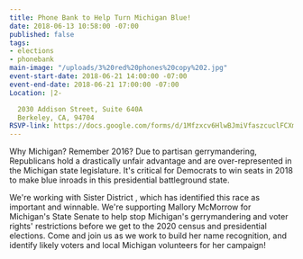 ```yaml
---
title: Phone Bank to Help Turn Michigan Blue!
date: 2018-06-13 10:58:00 -07:00
published: false
tags:
- elections
- phonebank
main-image: "/uploads/3%20red%20phones%20copy%202.jpg"
event-start-date: 2018-06-21 14:00:00 -07:00
event-end-date: 2018-06-21 17:00:00 -07:00
Location: |2-

  2030 Addison Street, Suite 640A
  Berkeley, CA, 94704
RSVP-link: https://docs.google.com/forms/d/1Mfzxcv6HlwBJmiVfaszcuclFCXmaW0bvzTeUPY5FhIs/edit
---
```


Why Michigan? Remember 2016?  Due to partisan gerrymandering, Republicans hold a drastically unfair advantage and are over-represented in the Michigan state legislature. It's critical for Democrats to win seats in 2018 to make blue inroads in this presidential battleground state.

We're working with Sister District , which has identified this race as important and winnable.  We're supporting Mallory McMorrow for Michigan's State Senate to help stop Michigan's gerrymandering and voter rights' restrictions before we get to the 2020 census and presidential elections. Come and join us as we work to build her name recognition,  and identify likely voters and local Michigan volunteers for her campaign! 